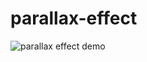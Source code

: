 ﻿# parallax-effect
![parallax effect demo](https://github.com/mashhoorahdal/parallax-effect/assets/101206478/cc896e9f-e7ac-4b87-88f3-c9f6e88e5374)

